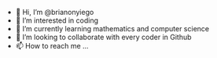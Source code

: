- 👋 Hi, I’m @brianonyiego
- 👀 I’m interested in  coding 
- 🌱 I’m currently learning mathematics and computer science
- 💞️ I’m looking to collaborate with every coder in Github
- 📫 How to reach me ...

<!---
brianonyiego/brianonyiego is a ✨ special ✨ repository because its `README.md` (this file) appears on your GitHub profile.
You can click the Preview link to take a look at your changes.
--->

